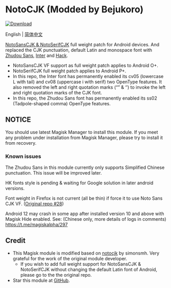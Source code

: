 # NotoCJK (Modded by Bejukoro)
[![Download](https://img.shields.io/github/downloads/bejukoro/notocjk-with-inter/total.svg)](https://github.com/bejukoro/notocjk-with-inter/releases)

English | [简体中文](./README-zh_CN.md)

[NotoSansCJK & NotoSerifCJK](https://github.com/googlefonts/noto-cjk) full weight patch for Android devices. And replaced the CJK punctuation, default Latin and monospace font with [Zhudou Sans](https://github.com/Buernia/Zhudou-Sans), [Inter](https://rsms.me/inter/) and [Hack](https://sourcefoundry.org/hack/).

* NotoSansCJK VF support as full weight patch applies to Android O+. 
* NotoSerifCJK full weight patch applies to Android P+.
* In this repo, the Inter font has permanently enabled its cv05 (lowercase L with tail) and cv08 (uppercase i with serif) two OpenType features. It also removed the left and right quotation marks (“” & ‘’) to invoke the left and right quotation marks of the CJK font.
* In this repo, the Zhudou Sans font has permanently enabled its ss02 (Tadpole-shaped comma) OpenType features.

<!--
## Maintenance
Currently, this module is still maintained. You can download it directly in this repo's [release tabs](https://github.com/bejukoro/notocjk-with-inter/releases).
-->

## NOTICE

You should use latest Magisk Manager to install this module. If you meet any problem under installation from Magisk Manager, please try to install it from recovery.

### Known issues

The Zhudou Sans in this module currently only supports Simplified Chinese punctuation. This issue will be improved later.

HK fonts style is pending & waiting for Google solution in later android versions.

Font weight in Firefox is not current (all be thin) if force it to use Noto Sans CJK VF. ([Original repo #28](https://github.com/simonsmh/notocjk/issues/28))

Android 12 may crash in some app after installed version 10 and above with Magisk Hide enabled. See: (Chinese only, more details of logs in comments) https://t.me/magiskalpha/297

## Credit

* This Magisk module is modified based on [notocjk](https://github.com/simonsmh/notocjk) by simonsmh. Very grateful for the work of the original module developer. 
  * If you wish to add full weight support for NotoSansCJK & NotoSerifCJK without changing the default Latin font of Android, please go to the the original repo.
* Star this module at [GitHub](https://github.com/bejukoro/notocjk-with-inter).